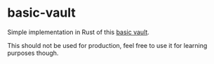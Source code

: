 # basic-vault

Simple implementation in Rust of this [basic vault](https://www.youtube.com/watch?v=Ztr2Jet2-YY).

This should not be used for production, feel free to use it for learning purposes though.

